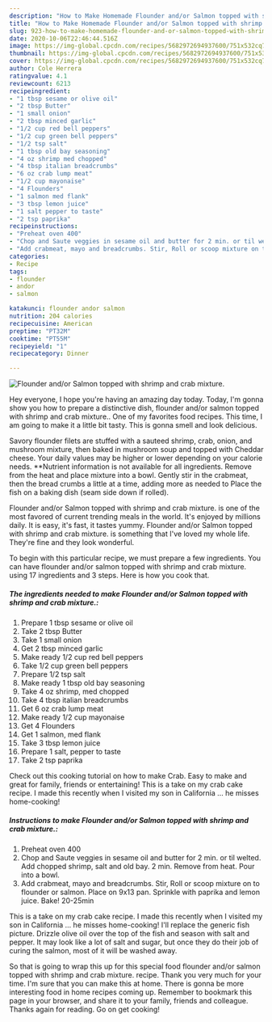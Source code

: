 ```yaml
---
description: "How to Make Homemade Flounder and/or Salmon topped with shrimp and crab mixture."
title: "How to Make Homemade Flounder and/or Salmon topped with shrimp and crab mixture."
slug: 923-how-to-make-homemade-flounder-and-or-salmon-topped-with-shrimp-and-crab-mixture
date: 2020-10-06T22:46:44.516Z
image: https://img-global.cpcdn.com/recipes/5682972694937600/751x532cq70/flounder-andor-salmon-topped-with-shrimp-and-crab-mixture-recipe-main-photo.jpg
thumbnail: https://img-global.cpcdn.com/recipes/5682972694937600/751x532cq70/flounder-andor-salmon-topped-with-shrimp-and-crab-mixture-recipe-main-photo.jpg
cover: https://img-global.cpcdn.com/recipes/5682972694937600/751x532cq70/flounder-andor-salmon-topped-with-shrimp-and-crab-mixture-recipe-main-photo.jpg
author: Cole Herrera
ratingvalue: 4.1
reviewcount: 6213
recipeingredient:
- "1 tbsp sesame or olive oil"
- "2 tbsp Butter"
- "1 small onion"
- "2 tbsp minced garlic"
- "1/2 cup red bell peppers"
- "1/2 cup green bell peppers"
- "1/2 tsp salt"
- "1 tbsp old bay seasoning"
- "4 oz shrimp med chopped"
- "4 tbsp italian breadcrumbs"
- "6 oz crab lump meat"
- "1/2 cup mayonaise"
- "4 Flounders"
- "1 salmon med flank"
- "3 tbsp lemon juice"
- "1 salt pepper to taste"
- "2 tsp paprika"
recipeinstructions:
- "Preheat oven 400"
- "Chop and Saute veggies in sesame oil and butter for 2 min. or til welted. Add chopped shrimp, salt and old bay. 2 min. Remove from heat. Pour into a bowl."
- "Add crabmeat, mayo and breadcrumbs. Stir, Roll or scoop mixture on to flounder or salmon.  Place on 9x13 pan. Sprinkle with paprika and lemon juice. Bake! 20-25min"
categories:
- Recipe
tags:
- flounder
- andor
- salmon

katakunci: flounder andor salmon 
nutrition: 204 calories
recipecuisine: American
preptime: "PT32M"
cooktime: "PT55M"
recipeyield: "1"
recipecategory: Dinner

---
```



![Flounder and/or Salmon topped with shrimp and crab mixture.](https://img-global.cpcdn.com/recipes/5682972694937600/751x532cq70/flounder-andor-salmon-topped-with-shrimp-and-crab-mixture-recipe-main-photo.jpg)

Hey everyone, I hope you're having an amazing day today. Today, I'm gonna show you how to prepare a distinctive dish, flounder and/or salmon topped with shrimp and crab mixture.. One of my favorites food recipes. This time, I am going to make it a little bit tasty. This is gonna smell and look delicious.

Savory flounder filets are stuffed with a sauteed shrimp, crab, onion, and mushroom mixture, then baked in mushroom soup and topped with Cheddar cheese. Your daily values may be higher or lower depending on your calorie needs. **Nutrient information is not available for all ingredients. Remove from the heat and place mixture into a bowl. Gently stir in the crabmeat, then the bread crumbs a little at a time, adding more as needed to Place the fish on a baking dish (seam side down if rolled).

Flounder and/or Salmon topped with shrimp and crab mixture. is one of the most favored of current trending meals in the world. It's enjoyed by millions daily. It is easy, it's fast, it tastes yummy. Flounder and/or Salmon topped with shrimp and crab mixture. is something that I've loved my whole life. They're fine and they look wonderful.


To begin with this particular recipe, we must prepare a few ingredients. You can have flounder and/or salmon topped with shrimp and crab mixture. using 17 ingredients and 3 steps. Here is how you cook that.

<!--inarticleads1-->

##### The ingredients needed to make Flounder and/or Salmon topped with shrimp and crab mixture.:

1. Prepare 1 tbsp sesame or olive oil
1. Take 2 tbsp Butter
1. Take 1 small onion
1. Get 2 tbsp minced garlic
1. Make ready 1/2 cup red bell peppers
1. Take 1/2 cup green bell peppers
1. Prepare 1/2 tsp salt
1. Make ready 1 tbsp old bay seasoning
1. Take 4 oz shrimp, med chopped
1. Take 4 tbsp italian breadcrumbs
1. Get 6 oz crab lump meat
1. Make ready 1/2 cup mayonaise
1. Get 4 Flounders
1. Get 1 salmon, med flank
1. Take 3 tbsp lemon juice
1. Prepare 1 salt, pepper to taste
1. Take 2 tsp paprika


Check out this cooking tutorial on how to make Crab. Easy to make and great for family, friends or entertaining! This is a take on my crab cake recipe. I made this recently when I visited my son in California … he misses home-cooking! 

<!--inarticleads2-->

##### Instructions to make Flounder and/or Salmon topped with shrimp and crab mixture.:

1. Preheat oven 400
1. Chop and Saute veggies in sesame oil and butter for 2 min. or til welted. Add chopped shrimp, salt and old bay. 2 min. Remove from heat. Pour into a bowl.
1. Add crabmeat, mayo and breadcrumbs. Stir, Roll or scoop mixture on to flounder or salmon.  Place on 9x13 pan. Sprinkle with paprika and lemon juice. Bake! 20-25min


This is a take on my crab cake recipe. I made this recently when I visited my son in California … he misses home-cooking! I&#39;ll replace the generic fish picture. Drizzle olive oil over the top of the fish and season with salt and pepper. It may look like a lot of salt and sugar, but once they do their job of curing the salmon, most of it will be washed away. 

So that is going to wrap this up for this special food flounder and/or salmon topped with shrimp and crab mixture. recipe. Thank you very much for your time. I'm sure that you can make this at home. There is gonna be more interesting food in home recipes coming up. Remember to bookmark this page in your browser, and share it to your family, friends and colleague. Thanks again for reading. Go on get cooking!
